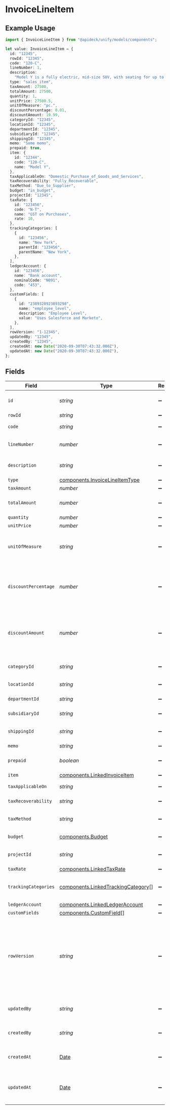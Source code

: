 # InvoiceLineItem

## Example Usage

```typescript
import { InvoiceLineItem } from "@apideck/unify/models/components";

let value: InvoiceLineItem = {
  id: "12345",
  rowId: "12345",
  code: "120-C",
  lineNumber: 1,
  description:
    "Model Y is a fully electric, mid-size SUV, with seating for up to seven, dual motor AWD and unparalleled protection.",
  type: "sales_item",
  taxAmount: 27500,
  totalAmount: 27500,
  quantity: 1,
  unitPrice: 27500.5,
  unitOfMeasure: "pc.",
  discountPercentage: 0.01,
  discountAmount: 19.99,
  categoryId: "12345",
  locationId: "12345",
  departmentId: "12345",
  subsidiaryId: "12345",
  shippingId: "12345",
  memo: "Some memo",
  prepaid: true,
  item: {
    id: "12344",
    code: "120-C",
    name: "Model Y",
  },
  taxApplicableOn: "Domestic_Purchase_of_Goods_and_Services",
  taxRecoverability: "Fully_Recoverable",
  taxMethod: "Due_to_Supplier",
  budget: "in_budget",
  projectId: "12345",
  taxRate: {
    id: "123456",
    code: "N-T",
    name: "GST on Purchases",
    rate: 10,
  },
  trackingCategories: [
    {
      id: "123456",
      name: "New York",
      parentId: "123456",
      parentName: "New York",
    },
  ],
  ledgerAccount: {
    id: "123456",
    name: "Bank account",
    nominalCode: "N091",
    code: "453",
  },
  customFields: [
    {
      id: "2389328923893298",
      name: "employee_level",
      description: "Employee Level",
      value: "Uses Salesforce and Marketo",
    },
  ],
  rowVersion: "1-12345",
  updatedBy: "12345",
  createdBy: "12345",
  createdAt: new Date("2020-09-30T07:43:32.000Z"),
  updatedAt: new Date("2020-09-30T07:43:32.000Z"),
};
```

## Fields

| Field                                                                                                                                      | Type                                                                                                                                       | Required                                                                                                                                   | Description                                                                                                                                | Example                                                                                                                                    |
| ------------------------------------------------------------------------------------------------------------------------------------------ | ------------------------------------------------------------------------------------------------------------------------------------------ | ------------------------------------------------------------------------------------------------------------------------------------------ | ------------------------------------------------------------------------------------------------------------------------------------------ | ------------------------------------------------------------------------------------------------------------------------------------------ |
| `id`                                                                                                                                       | *string*                                                                                                                                   | :heavy_minus_sign:                                                                                                                         | A unique identifier for an object.                                                                                                         | 12345                                                                                                                                      |
| `rowId`                                                                                                                                    | *string*                                                                                                                                   | :heavy_minus_sign:                                                                                                                         | Row ID                                                                                                                                     | 12345                                                                                                                                      |
| `code`                                                                                                                                     | *string*                                                                                                                                   | :heavy_minus_sign:                                                                                                                         | User defined item code                                                                                                                     | 120-C                                                                                                                                      |
| `lineNumber`                                                                                                                               | *number*                                                                                                                                   | :heavy_minus_sign:                                                                                                                         | Line number of the resource                                                                                                                | 1                                                                                                                                          |
| `description`                                                                                                                              | *string*                                                                                                                                   | :heavy_minus_sign:                                                                                                                         | User defined description                                                                                                                   | Model Y is a fully electric, mid-size SUV, with seating for up to seven, dual motor AWD and unparalleled protection.                       |
| `type`                                                                                                                                     | [components.InvoiceLineItemType](../../models/components/invoicelineitemtype.md)                                                           | :heavy_minus_sign:                                                                                                                         | Item type                                                                                                                                  | sales_item                                                                                                                                 |
| `taxAmount`                                                                                                                                | *number*                                                                                                                                   | :heavy_minus_sign:                                                                                                                         | Tax amount                                                                                                                                 | 27500                                                                                                                                      |
| `totalAmount`                                                                                                                              | *number*                                                                                                                                   | :heavy_minus_sign:                                                                                                                         | Total amount of the line item                                                                                                              | 27500                                                                                                                                      |
| `quantity`                                                                                                                                 | *number*                                                                                                                                   | :heavy_minus_sign:                                                                                                                         | N/A                                                                                                                                        | 1                                                                                                                                          |
| `unitPrice`                                                                                                                                | *number*                                                                                                                                   | :heavy_minus_sign:                                                                                                                         | N/A                                                                                                                                        | 27500.5                                                                                                                                    |
| `unitOfMeasure`                                                                                                                            | *string*                                                                                                                                   | :heavy_minus_sign:                                                                                                                         | Description of the unit type the item is sold as, ie: kg, hour.                                                                            | pc.                                                                                                                                        |
| `discountPercentage`                                                                                                                       | *number*                                                                                                                                   | :heavy_minus_sign:                                                                                                                         | Discount percentage applied to the line item when supported downstream.                                                                    | 0.01                                                                                                                                       |
| `discountAmount`                                                                                                                           | *number*                                                                                                                                   | :heavy_minus_sign:                                                                                                                         | Discount amount applied to the line item when supported downstream.                                                                        | 19.99                                                                                                                                      |
| `categoryId`                                                                                                                               | *string*                                                                                                                                   | :heavy_minus_sign:                                                                                                                         | ID of the category of the line item                                                                                                        | 12345                                                                                                                                      |
| `locationId`                                                                                                                               | *string*                                                                                                                                   | :heavy_minus_sign:                                                                                                                         | The ID of the location                                                                                                                     | 12345                                                                                                                                      |
| `departmentId`                                                                                                                             | *string*                                                                                                                                   | :heavy_minus_sign:                                                                                                                         | The ID of the department                                                                                                                   | 12345                                                                                                                                      |
| `subsidiaryId`                                                                                                                             | *string*                                                                                                                                   | :heavy_minus_sign:                                                                                                                         | The ID of the subsidiary                                                                                                                   | 12345                                                                                                                                      |
| `shippingId`                                                                                                                               | *string*                                                                                                                                   | :heavy_minus_sign:                                                                                                                         | ID of the shipping of the line item                                                                                                        | 12345                                                                                                                                      |
| `memo`                                                                                                                                     | *string*                                                                                                                                   | :heavy_minus_sign:                                                                                                                         | Memo                                                                                                                                       | Some memo                                                                                                                                  |
| `prepaid`                                                                                                                                  | *boolean*                                                                                                                                  | :heavy_minus_sign:                                                                                                                         | Whether the line item is prepaid                                                                                                           | true                                                                                                                                       |
| `item`                                                                                                                                     | [components.LinkedInvoiceItem](../../models/components/linkedinvoiceitem.md)                                                               | :heavy_minus_sign:                                                                                                                         | N/A                                                                                                                                        |                                                                                                                                            |
| `taxApplicableOn`                                                                                                                          | *string*                                                                                                                                   | :heavy_minus_sign:                                                                                                                         | Tax applicable on                                                                                                                          | Domestic_Purchase_of_Goods_and_Services                                                                                                    |
| `taxRecoverability`                                                                                                                        | *string*                                                                                                                                   | :heavy_minus_sign:                                                                                                                         | Tax recoverability                                                                                                                         | Fully_Recoverable                                                                                                                          |
| `taxMethod`                                                                                                                                | *string*                                                                                                                                   | :heavy_minus_sign:                                                                                                                         | Method of tax calculation                                                                                                                  | Due_to_Supplier                                                                                                                            |
| `budget`                                                                                                                                   | [components.Budget](../../models/components/budget.md)                                                                                     | :heavy_minus_sign:                                                                                                                         | Budget of the line item                                                                                                                    | in_budget                                                                                                                                  |
| `projectId`                                                                                                                                | *string*                                                                                                                                   | :heavy_minus_sign:                                                                                                                         | ID of the project of the line item                                                                                                         | 12345                                                                                                                                      |
| `taxRate`                                                                                                                                  | [components.LinkedTaxRate](../../models/components/linkedtaxrate.md)                                                                       | :heavy_minus_sign:                                                                                                                         | N/A                                                                                                                                        |                                                                                                                                            |
| `trackingCategories`                                                                                                                       | [components.LinkedTrackingCategory](../../models/components/linkedtrackingcategory.md)[]                                                   | :heavy_minus_sign:                                                                                                                         | A list of linked tracking categories.                                                                                                      |                                                                                                                                            |
| `ledgerAccount`                                                                                                                            | [components.LinkedLedgerAccount](../../models/components/linkedledgeraccount.md)                                                           | :heavy_minus_sign:                                                                                                                         | N/A                                                                                                                                        |                                                                                                                                            |
| `customFields`                                                                                                                             | [components.CustomField](../../models/components/customfield.md)[]                                                                         | :heavy_minus_sign:                                                                                                                         | N/A                                                                                                                                        |                                                                                                                                            |
| `rowVersion`                                                                                                                               | *string*                                                                                                                                   | :heavy_minus_sign:                                                                                                                         | A binary value used to detect updates to a object and prevent data conflicts. It is incremented each time an update is made to the object. | 1-12345                                                                                                                                    |
| `updatedBy`                                                                                                                                | *string*                                                                                                                                   | :heavy_minus_sign:                                                                                                                         | The user who last updated the object.                                                                                                      | 12345                                                                                                                                      |
| `createdBy`                                                                                                                                | *string*                                                                                                                                   | :heavy_minus_sign:                                                                                                                         | The user who created the object.                                                                                                           | 12345                                                                                                                                      |
| `createdAt`                                                                                                                                | [Date](https://developer.mozilla.org/en-US/docs/Web/JavaScript/Reference/Global_Objects/Date)                                              | :heavy_minus_sign:                                                                                                                         | The date and time when the object was created.                                                                                             | 2020-09-30T07:43:32.000Z                                                                                                                   |
| `updatedAt`                                                                                                                                | [Date](https://developer.mozilla.org/en-US/docs/Web/JavaScript/Reference/Global_Objects/Date)                                              | :heavy_minus_sign:                                                                                                                         | The date and time when the object was last updated.                                                                                        | 2020-09-30T07:43:32.000Z                                                                                                                   |